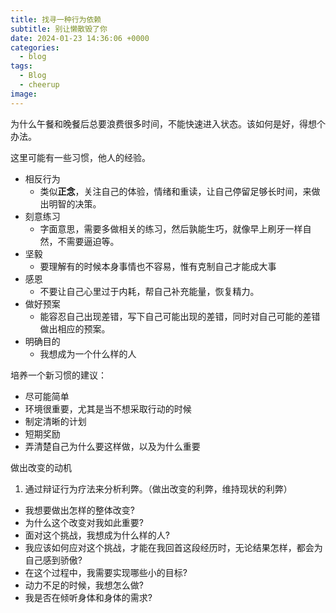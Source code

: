 ```yaml
---
title: 找寻一种行为依赖
subtitle: 别让懒散毁了你
date: 2024-01-23 14:36:06 +0000
categories:
  - blog
tags:
  - Blog
  - cheerup
image:
---
```

为什么午餐和晚餐后总要浪费很多时间，不能快速进入状态。该如何是好，得想个办法。

这里可能有一些习惯，他人的经验。

- 相反行为
	- 类似**正念**，关注自己的体验，情绪和重读，让自己停留足够长时间，来做出明智的决策。
- 刻意练习
	- 字面意思，需要多做相关的练习，然后孰能生巧，就像早上刷牙一样自然，不需要逼迫等。
- 坚毅
	- 要理解有的时候本身事情也不容易，惟有克制自己才能成大事
- 感恩
	- 不要让自己心里过于内耗，帮自己补充能量，恢复精力。
- 做好预案
	- 能容忍自己出现差错，写下自己可能出现的差错，同时对自己可能的差错做出相应的预案。
- 明确目的
	- 我想成为一个什么样的人



培养一个新习惯的建议：
- 尽可能简单
- 环境很重要，尤其是当不想采取行动的时候
- 制定清晰的计划
- 短期奖励
- 弄清楚自己为什么要这样做，以及为什么重要


做出改变的动机
1. 通过辩证行为疗法来分析利弊。（做出改变的利弊，维持现状的利弊）

- 我想要做出怎样的整体改变?
- 为什么这个改变对我如此重要?
- 面对这个挑战，我想成为什么样的人?
- 我应该如何应对这个挑战，才能在我回首这段经历时，无论结果怎样，都会为自己感到骄傲?
- 在这个过程中，我需要实现哪些小的目标?
- 动力不足的时候，我想怎么做?
- 我是否在倾听身体和身体的需求?
